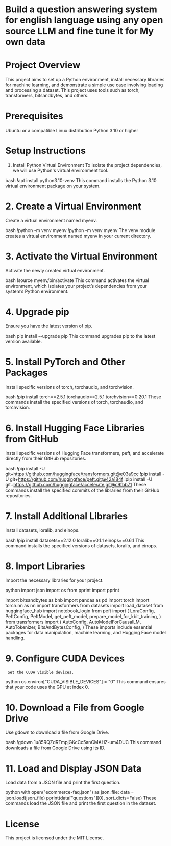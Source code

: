# Build a question answering system for english language using any open source LLM and fine tune it for My own data

# Project Overview
This project aims to set up a Python environment, install necessary libraries for machine learning, and demonstrate a simple use case involving loading and processing a dataset. This project uses tools such as torch, transformers, bitsandbytes, and others.

# Prerequisites
Ubuntu or a compatible Linux distribution
Python 3.10 or higher

# Setup Instructions
1. Install Python Virtual Environment
To isolate the project dependencies, we will use Python's virtual environment tool.

bash
!apt install python3.10-venv
This command installs the Python 3.10 virtual environment package on your system.

# 2. Create a Virtual Environment
Create a virtual environment named myenv.

bash
!python -m venv myenv
!python -m venv myenv
The venv module creates a virtual environment named myenv in your current directory.

# 3. Activate the Virtual Environment
Activate the newly created virtual environment.

bash
!source myenv/bin/activate
This command activates the virtual environment, which isolates your project’s dependencies from your system’s Python environment.

# 4. Upgrade pip
Ensure you have the latest version of pip.

bash
pip install --upgrade pip
This command upgrades pip to the latest version available.

# 5. Install PyTorch and Other Packages
Install specific versions of torch, torchaudio, and torchvision.

bash
!pip install torch==2.5.1 torchaudio==2.5.1 torchvision==0.20.1
These commands install the specified versions of torch, torchaudio, and torchvision.

# 6. Install Hugging Face Libraries from GitHub
Install specific versions of Hugging Face transformers, peft, and accelerate directly from their GitHub repositories.

bash
!pip install -U git+https://github.com/huggingface/transformers.git@e03a9cc
!pip install -U git+https://github.com/huggingface/peft.git@42a184f
!pip install -U git+https://github.com/huggingface/accelerate.git@c9fbb71
These commands install the specified commits of the libraries from their GitHub repositories.

# 7. Install Additional Libraries
Install datasets, loralib, and einops.

bash
!pip install datasets==2.12.0 loralib==0.1.1 einops==0.6.1
This command installs the specified versions of datasets, loralib, and einops.

# 8. Import Libraries
Import the necessary libraries for your project.

python
import json
import os
from pprint import pprint

import bitsandbytes as bnb
import pandas as pd
import torch
import torch.nn as nn
import transformers
from datasets import load_dataset
from huggingface_hub import notebook_login
from peft import (
    LoraConfig,
    PeftConfig,
    PeftModel,
    get_peft_model,
    prepare_model_for_kbit_training,
)
from transformers import (
    AutoConfig,
    AutoModelForCausalLM,
    AutoTokenizer,
    BitsAndBytesConfig,
)
These imports include essential packages for data manipulation, machine learning, and Hugging Face model handling.

# 9. Configure CUDA Devices
     Set the CUDA visible devices.

python
os.environ["CUDA_VISIBLE_DEVICES"] = "0"
This command ensures that your code uses the GPU at index 0.

# 10. Download a File from Google Drive
Use gdown to download a file from Google Drive.

bash
!gdown 1u85RQZdRTmpjGKcCc5anCMAHZ-um4DUC
This command downloads a file from Google Drive using its ID.

# 11. Load and Display JSON Data
Load data from a JSON file and print the first question.

python
with open("ecommerce-faq.json") as json_file:
    data = json.load(json_file)
pprint(data["questions"][0], sort_dicts=False)
These commands load the JSON file and print the first question in the dataset.

# License
This project is licensed under the MIT License.
